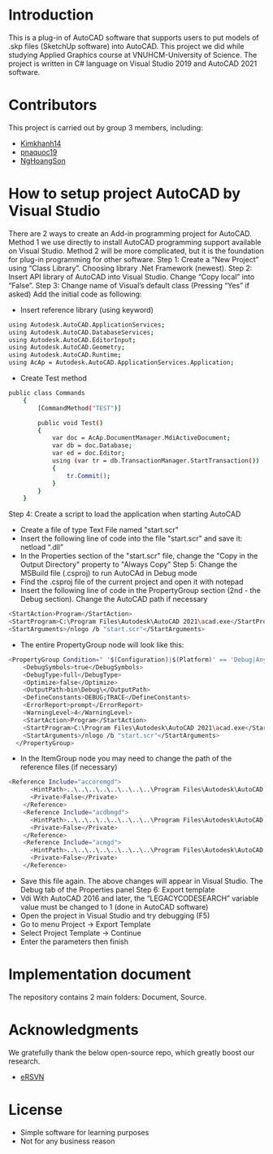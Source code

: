 # Introduction
 This is a plug-in of AutoCAD software that supports users to put models of .skp files (SketchUp software) into AutoCAD. This project we did while studying Applied Graphics course at VNUHCM-University of Science. The project is written in C# language on Visual Studio 2019 and AutoCAD 2021 software.

# Contributors
This project is carried out by group 3 members, including:
- [Kimkhanh14](https://github.com/KimKhanh14)
- [pnaquoc19](https://github.com/pnaquoc19)
- [NgHoangSon](https://github.com/NgHoangSon)

# How to setup project AutoCAD by Visual Studio
There are 2 ways to create an Add-in programming project for AutoCAD. Method 1 we use directly to install AutoCAD programming support available on Visual Studio. Method 2 will be more complicated, but it is the foundation for plug-in programming for other software.
Step 1:
Create a “New Project” using “Class Library”. Choosing library .Net Framework (newest).
Step 2:
Insert API library of AutoCAD into Visual Studio. Change “Copy local” into “False”.
Step 3:
Change name of Visual’s default class (Pressing “Yes” if asked)
Add the initial code as following:
-	Insert reference library (using keyword)
```sh
using Autodesk.AutoCAD.ApplicationServices;
using Autodesk.AutoCAD.DatabaseServices;
using Autodesk.AutoCAD.EditorInput;
using Autodesk.AutoCAD.Geometry;
using Autodesk.AutoCAD.Runtime;
using AcAp = Autodesk.AutoCAD.ApplicationServices.Application;
```
-	Create Test method
```sh
public class Commands
    {
        [CommandMethod("TEST")]

        public void Test()
        {
            var doc = AcAp.DocumentManager.MdiActiveDocument;
            var db = doc.Database;
            var ed = doc.Editor;
            using (var tr = db.TransactionManager.StartTransaction())
            {
                tr.Commit();
            }    
        }
    }
```
Step 4:
Create a script to load the application when starting AutoCAD
-	Create a file of type Text File named "start.scr"
-	Insert the following line of code into the file "start.scr" and save it:
netload “<name of project>.dll”
-	In the Properties section of the "start.scr" file, change the "Copy in the Output Directory" property to "Always Copy"
Step 5:
Change the MSBuild file (.csproj) to run AutoCAd in Debug mode
-	Find the .csproj file of the current project and open it with notepad
-	Insert the following line of code in the PropertyGroup section (2nd - the Debug section). Change the AutoCAD path if necessary
```sh
<StartAction>Program</StartAction>
<StartProgram>C:\Program Files\Autodesk\AutoCAD 2021\acad.exe</StartProgram>
<StartArguments>/nlogo /b "start.scr"</StartArguments>
```
-	The entire PropertyGroup node will look like this:
```sh
<PropertyGroup Condition=" '$(Configuration)|$(Platform)' == 'Debug|AnyCPU' ">
    <DebugSymbols>true</DebugSymbols>
    <DebugType>full</DebugType>
    <Optimize>false</Optimize>
    <OutputPath>bin\Debug\</OutputPath>
    <DefineConstants>DEBUG;TRACE</DefineConstants>
    <ErrorReport>prompt</ErrorReport>
    <WarningLevel>4</WarningLevel>
    <StartAction>Program</StartAction>
    <StartProgram>C:\Program Files\Autodesk\AutoCAD 2021\acad.exe</StartProgram>
    <StartArguments>/nlogo /b "start.scr"</StartArguments>
  </PropertyGroup>
```
-	In the ItemGroup node you may need to change the path of the reference files (if necessary)
```sh
<Reference Include="accoremgd">
      <HintPath>..\..\..\..\..\..\..\..\Program Files\Autodesk\AutoCAD 2021\accoremgd.dll</HintPath>
      <Private>False</Private>
    </Reference>
    <Reference Include="acdbmgd">
      <HintPath>..\..\..\..\..\..\..\..\Program Files\Autodesk\AutoCAD 2021\acdbmgd.dll</HintPath>
      <Private>False</Private>
    </Reference>
    <Reference Include="acmgd">
      <HintPath>..\..\..\..\..\..\..\..\Program Files\Autodesk\AutoCAD 2021\acmgd.dll</HintPath>
      <Private>False</Private>
    </Reference>
```
-	Save this file again. The above changes will appear in Visual Studio. The Debug tab of the Properties panel
Step 6:
Export template
-	Với With AutoCAD 2016 and later, the “LEGACYCODESEARCH” variable value must be changed to 1 (done in AutoCAD software)
-	Open the project in Visual Studio and try debugging (F5)
-	Go to menu Project -> Export Template
-	Select Project Template -> Continue
-	Enter the parameters then finish

# Implementation document
The repository contains 2 main folders: Document, Source.

# Acknowledgments
We gratefully thank the below open-source repo, which greatly boost our research.
- [eRSVN](https://www.youtube.com/playlist?list=PLcUq_rc1Vk1LZ4QyasX-2zVr6O56Ouzc8)

# License
- Simple software for learning purposes
- Not for any business reason
